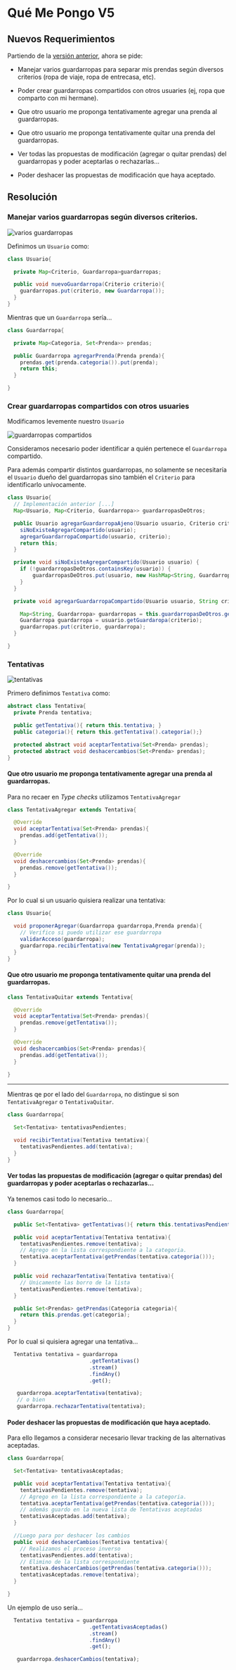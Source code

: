 # Qué Me Pongo V5

## Nuevos Requerimientos

Partiendo de la [versión anterior](./04-qmp.md), ahora se pide:

- Manejar varios guardarropas para separar mis prendas según diversos criterios (ropa de viaje, ropa de entrecasa, etc).

- Poder crear guardarropas compartidos con otros usuaries (ej, ropa que comparto con mi hermane).

- Que otro usuario me proponga tentativamente agregar una prenda al guardarropas.

- Que otro usuario me proponga tentativamente quitar una prenda del guardarropas.

- Ver todas las propuestas de modificación (agregar o quitar prendas) del guardarropas y poder aceptarlas o rechazarlas...

- Poder deshacer las propuestas de modificación que haya aceptado.

## Resolución

### Manejar varios guardarropas según diversos criterios.

![varios guardarropas](images/qmp-iteration-5-1.png)

Definimos un `Usuario` como:

```java
class Usuario{

  private Map<Criterio, Guardarropa>guardarropas;

  public void nuevoGuardarropa(Criterio criterio){
    guardarropas.put(criterio, new Guardarropa());
  }
}
```

Mientras que un `Guardarropa` sería...

```java
class Guardarropa{

  private Map<Categoria, Set<Prenda>> prendas;

  public Guardarropa agregarPrenda(Prenda prenda){
    prendas.get(prenda.categoria()).put(prenda);
    return this;
  }

}
```

### Crear guardarropas compartidos con otros usuaries

Modificamos levemente nuestro `Usuario`

![guardarropas compartidos](images/qmp-iteration-5-2.png)

Consideramos necesario poder identificar a quién pertenece el `Guardarropa` compartido.

Para además compartir distintos guardarropas, no solamente se necesitaría el `Usuario` dueño del guardarropas sino también el `Criterio` para identificarlo unívocamente.

```java
class Usuario{
  // Implementación anterior [...]
  Map<Usuario, Map<Criterio, Guardarropa>> guardarropasDeOtros;

  public Usuario agregarGuardarropaAjeno(Usuario usuario, Criterio criterio) {
    siNoExisteAgregarCompartido(usuario);
    agregarGuardarropaCompartido(usuario, criterio);
    return this;
  }

  private void siNoExisteAgregarCompartido(Usuario usuario) {
    if (!guardarropasDeOtros.containsKey(usuario)) {
        guardarropasDeOtros.put(usuario, new HashMap<String, Guardarropa>());
    }
  }

  private void agregarGuardarropaCompartido(Usuario usuario, String criterio) {

    Map<String, Guardarropa> guardarropas = this.guardarropasDeOtros.get(usuario);
    Guardarropa guardarropa = usuario.getGuardaropa(criterio);
    guardarropas.put(criterio, guardarropa);
  }

}
```

### Tentativas

![tentativas](images/qmp-iteration-5-3.png)

Primero definimos `Tentativa` como:

```java
abstract class Tentativa{
  private Prenda tentativa;

  public getTentativa(){ return this.tentativa; }
  public categoria(){ return this.getTentativa().categoria();}

  protected abstract void aceptarTentativa(Set<Prenda> prendas);
  protected abstract void deshacercambios(Set<Prenda> prendas);
}
```

#### Que otro usuario me proponga tentativamente agregar una prenda al guardarropas.

Para no recaer en _Type checks_ utilizamos `TentativaAgregar`

```java
class TentativaAgregar extends Tentativa{

  @Override
  void aceptarTentativa(Set<Prenda> prendas){
    prendas.add(getTentativa());
  }

  @Override
  void deshacercambios(Set<Prenda> prendas){
    prendas.remove(getTentativa());
  }

}
```

Por lo cual si un usuario quisiera realizar una tentativa:

```java
class Usuario{

  void proponerAgregar(Guardarropa guardarropa,Prenda prenda){
    // Verifico si puedo utilizar ese guardarropa
    validarAcceso(guardarropa);
    guardarropa.recibirTentativa(new TentativaAgregar(prenda));
  }
}
```

#### Que otro usuario me proponga tentativamente quitar una prenda del guardarropas.

```java
class TentativaQuitar extends Tentativa{

  @Override
  void aceptarTentativa(Set<Prenda> prendas){
    prendas.remove(getTentativa());
  }

  @Override
  void deshacercambios(Set<Prenda> prendas){
    prendas.add(getTentativa());
  }

}
```

---

Mientras qe por el lado del `Guardarropa`, no distingue si son `TentativaAgregar` o `TentativaQuitar`.

```java
class Guardarropa{

  Set<Tentativa> tentativasPendientes;

  void recibirTentativa(Tentativa tentativa){
    tentativasPendientes.add(tentativa);
  }
}
```

#### Ver todas las propuestas de modificación (agregar o quitar prendas) del guardarropas y poder aceptarlas o rechazarlas...

Ya tenemos casi todo lo necesario...

```java
class Guardarropa{

  public Set<Tentativa> getTentativas(){ return this.tentativasPendientes }

  public void aceptarTentativa(Tentativa tentativa){
    tentativasPendientes.remove(tentativa);
    // Agrego en la lista correspondiente a la categoria.
    tentativa.aceptarTentativa(getPrendas(tentativa.categoria()));
  }

  public void rechazarTentativa(Tentativa tentativa){
    // Unicamente las borro de la lista
    tentativasPendientes.remove(tentativa);
  }

  public Set<Prendas> getPrendas(Categoria categoria){
    return this.prendas.get(categoria);
  }
}
```

Por lo cual si quisiera agregar una tentativa...

```js
  Tentativa tentativa = guardarropa
                          .getTentativas()
                          .stream()
                          .findAny()
                          .get();

   guardarropa.aceptarTentativa(tentativa);
   // o bien
   guardarropa.rechazarTentativa(tentativa);
```

#### Poder deshacer las propuestas de modificación que haya aceptado.

Para ello llegamos a considerar necesario llevar tracking de las alternativas aceptadas.

```java
class Guardarropa{

  Set<Tentativa> tentativasAceptadas;

  public void aceptarTentativa(Tentativa tentativa){
    tentativasPendientes.remove(tentativa);
    // Agrego en la lista correspondiente a la categoria.
    tentativa.aceptarTentativa(getPrendas(tentativa.categoria()));
    // además guardo en la nueva lista de Tentativas aceptadas
    tentativasAceptadas.add(tentativa);
  }

  //Luego para por deshacer los cambios
  public void deshacerCambios(Tentativa tentativa){
    // Realizamos el proceso inverso
    tentativasPendientes.add(tentativa);
    // Elimino de la lista correspondiente
    tentativa.deshacerCambios(getPrendas(tentativa.categoria()));
    tentativasAceptadas.remove(tentativa);
  }

}
```

Un ejemplo de uso sería...

```js
  Tentativa tentativa = guardarropa
                          .getTentativasAceptadas()
                          .stream()
                          .findAny()
                          .get();

   guardarropa.deshacerCambios(tentativa);
```
